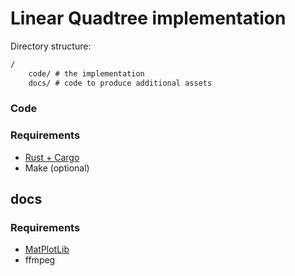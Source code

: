 # Linear Quadtree implementation

Directory structure:

```txt
/
    code/ # the implementation
    docs/ # code to produce additional assets
```

### Code

### Requirements

- [Rust + Cargo](https://rustup.rs/)
- Make (optional)

## docs

### Requirements

- [MatPlotLib](https://matplotlib.org/users/installing.html#installing-an-official-release)
- ffmpeg
